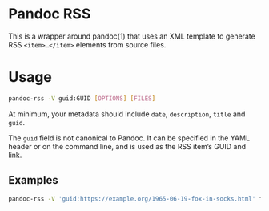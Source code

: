 # Pandoc RSS

This is a wrapper around pandoc(1) that uses an XML template to generate
RSS `<item>…</item>` elements from source files.

# Usage

``` bash
pandoc-rss -V guid:GUID [OPTIONS] [FILES]
```

At minimum, your metadata should include `date`, `description`, `title`
and `guid`.

The `guid` field is not canonical to Pandoc. It can be specified in the
YAML header or on the command line, and is used as the RSS item’s GUID
and link.

## Examples

``` bash
pandoc-rss -V 'guid:https://example.org/1965-06-19-fox-in-socks.html' fox-in-socks.md
```
